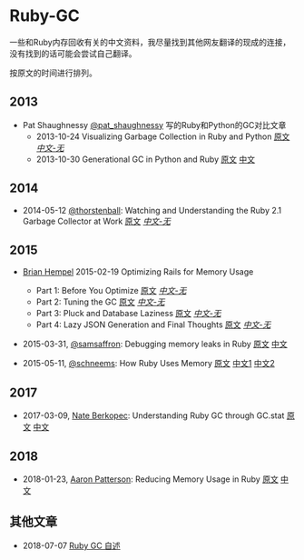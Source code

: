 # Ruby-GC

一些和Ruby内存回收有关的中文资料，我尽量找到其他网友翻译的现成的连接，没有找到的话可能会尝试自己翻译。

按原文的时间进行排列。

## 2013

- Pat Shaughnessy [@pat_shaughnessy](http://twitter.com/pat_shaughnessy) 写的Ruby和Python的GC对比文章
  - 2013-10-24 Visualizing Garbage Collection in Ruby and Python [原文](http://patshaughnessy.net/2013/10/24/visualizing-garbage-collection-in-ruby-and-python) [*中文-无*]()
  - 2013-10-30 Generational GC in Python and Ruby [原文](http://patshaughnessy.net/2013/10/30/generational-gc-in-python-and-ruby) [中文](https://ruby-china.org/topics/28127)

## 2014

- 2014-05-12 [@thorstenball](https://twitter.com/thorstenball): Watching and Understanding the Ruby 2.1 Garbage Collector at Work [原文](https://thorstenball.com/blog/2014/03/12/watching-understanding-ruby-2.1-garbage-collector/) [*中文-无*]()

## 2015

- [Brian Hempel](https://collectiveidea.com/blog/author/brian-hempel) 2015-02-19 Optimizing Rails for Memory Usage
  - Part 1: Before You Optimize [原文](https://collectiveidea.com/blog/archives/2015/02/19/optimizing-rails-for-memory-usage-part-1-before-you-optimize) [*中文-无*]()
  - Part 2: Tuning the GC [原文](https://collectiveidea.com/blog/archives/2015/02/19/optimizing-rails-for-memory-usage-part-2-tuning-the-gc) [*中文-无*]()
  - Part 3: Pluck and Database Laziness [原文](https://collectiveidea.com/blog/archives/2015/03/05/optimizing-rails-for-memory-usage-part-3-pluck-and-database-laziness) [*中文-无*]()
  - Part 4: Lazy JSON Generation and Final Thoughts [原文](http://collectiveidea.com/blog/archives/2015/03/13/optimizing-rails-for-memory-usage-part-4-lazy-json-generation-and-final-thoughts/) [*中文-无*]()

- 2015-03-31, [@samsaffron](http://twitter.com/samsaffron): Debugging memory leaks in Ruby [原文](https://samsaffron.com/archive/2015/03/31/debugging-memory-leaks-in-ruby) [中文](debugging-memory-leaks-in-ruby.md)
- 2015-05-11, [@schneems](https://twitter.com/schneems): How Ruby Uses Memory [原文](https://www.sitepoint.com/ruby-uses-memory/) [中文1](https://ruby-china.org/topics/25790) [中文2](how-ruby-uses-memory.md)

## 2017

- 2017-03-09, [Nate Berkopec](http://twitter.com/nateberkopec): Understanding Ruby GC through GC.stat [原文](https://www.speedshop.co/2017/03/09/a-guide-to-gc-stat.html) [中文](a-guide-to-gc-stat.md)

## 2018
- 2018-01-23, [Aaron Patterson](https://twitter.com/tenderlove): Reducing Memory Usage in Ruby [原文](https://tenderlovemaking.com/2018/01/23/reducing-memory-usage-in-ruby.html) [中文](https://blog.csdn.net/dev_csdn/article/details/79301853)

## 其他文章

- 2018-07-07 [Ruby GC 自述](https://ruby-china.org/topics/37118)
